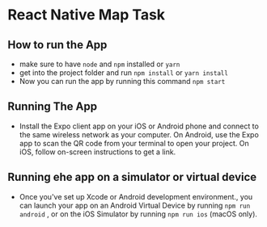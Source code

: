 # React Native Map Task

## How to run the App
* make sure to have `node` and `npm` installed or `yarn`
* get into the project folder and run `npm install` or `yarn install`
* Now you can run the app by running this command `npm start`

## Running The App

* Install the Expo client app on your iOS or Android phone and connect to the same wireless network as your computer. On Android, use the Expo app to scan the QR code from your terminal to open your project. On iOS, follow on-screen instructions to get a link.

## Running ehe app on a simulator or virtual device

* Once you've set up Xcode or Android development environment., you can launch your app on an Android Virtual Device by running `npm run android` , or on the iOS Simulator by running `npm run ios` (macOS only).

